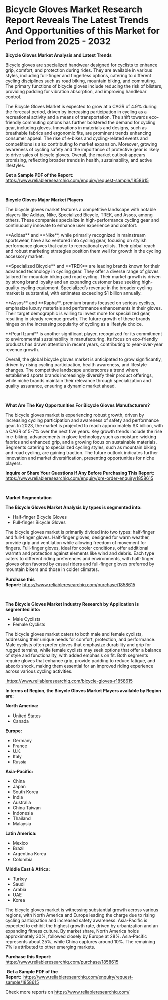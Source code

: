 <p><h1>Bicycle Gloves Market Research Report Reveals The Latest Trends And Opportunities of this Market for Period from 2025 - 2032</h1></p><p><strong>Bicycle Gloves Market Analysis and Latest Trends</strong></p>
<p><p>Bicycle gloves are specialized handwear designed for cyclists to enhance grip, comfort, and protection during rides. They are available in various styles, including full-finger and fingerless options, catering to different cycling disciplines such as road biking, mountain biking, and commuting. The primary functions of bicycle gloves include reducing the risk of blisters, providing padding for vibration absorption, and improving handlebar control.</p><p>The Bicycle Gloves Market is expected to grow at a CAGR of 4.9% during the forecast period, driven by increasing participation in cycling as a recreational activity and a means of transportation. The shift towards eco-friendly commuting options has further bolstered the demand for cycling gear, including gloves. Innovations in materials and designs, such as breathable fabrics and ergonomic fits, are prominent trends enhancing consumer appeal. The rise of e-bikes and cycling-related events and competitions is also contributing to market expansion. Moreover, growing awareness of cycling safety and the importance of protective gear is likely to drive sales of bicycle gloves. Overall, the market outlook appears promising, reflecting broader trends in health, sustainability, and active lifestyles.</p></p>
<p><strong>Get a Sample PDF of the Report:&nbsp;</strong> <a href="https://www.reliableresearchiq.com/enquiry/request-sample/1858615?utm_campaign=2758&utm_medium=2&utm_source=Github&utm_content=ia&utm_term=04042025&utm_id=bicycle-gloves">https://www.reliableresearchiq.com/enquiry/request-sample/1858615</a></p>
<p>&nbsp;</p>
<p><strong>Bicycle Gloves Major Market Players</strong></p>
<p><p>The bicycle gloves market features a competitive landscape with notable players like Adidas, Nike, Specialized Bicycle, TREK, and Assos, among others. These companies specialize in high-performance cycling gear and continuously innovate to enhance user experience and comfort.</p><p>**Adidas** and **Nike**, while primarily recognized in mainstream sportswear, have also ventured into cycling gear, focusing on stylish performance gloves that cater to recreational cyclists. Their global reach and robust marketing strategies position them well for growth in the cycling accessory market.</p><p>**Specialized Bicycle** and **TREK** are leading brands known for their advanced technology in cycling gear. They offer a diverse range of gloves tailored for mountain biking and road cycling. Their market growth is driven by strong brand loyalty and an expanding customer base seeking high-quality cycling equipment. Specialized’s revenue in the broader cycling market is substantial, with estimates exceeding $1 billion annually.</p><p>**Assos** and **Rapha**, premium brands focused on serious cyclists, emphasize luxury materials and performance enhancements in their gloves. Their target demographic is willing to invest more for specialized gear, resulting in steady revenue growth. The future growth of these brands hinges on the increasing popularity of cycling as a lifestyle choice.</p><p>**Pearl Izumi** is another significant player, recognized for its commitment to environmental sustainability in manufacturing. Its focus on eco-friendly products has drawn attention in recent years, contributing to year-over-year revenue growth.</p><p>Overall, the global bicycle gloves market is anticipated to grow significantly, driven by rising cycling participation, health awareness, and lifestyle changes. The competitive landscape underscores a trend where established sports brands increasingly diversify their product offerings, while niche brands maintain their relevance through specialization and quality assurance, ensuring a dynamic market ahead.</p></p>
<p>&nbsp;</p>
<p><strong>What Are The Key Opportunities For Bicycle Gloves Manufacturers?</strong></p>
<p><p>The bicycle gloves market is experiencing robust growth, driven by increasing cycling participation and awareness of safety and performance gear. In 2023, the market is projected to reach approximately $X billion, with a CAGR of 5-7% over the next five years. Key growth trends include the rise in e-biking, advancements in glove technology such as moisture-wicking fabrics and enhanced grip, and a growing focus on sustainable materials. Segments catering to specialized cycling styles, such as mountain biking and road cycling, are gaining traction. The future outlook indicates further innovation and market diversification, presenting opportunities for niche players.</p></p>
<p><strong>Inquire or Share Your Questions If Any Before Purchasing This Report:</strong> <a href="https://www.reliableresearchiq.com/enquiry/pre-order-enquiry/1858615?utm_campaign=2758&utm_medium=2&utm_source=Github&utm_content=ia&utm_term=04042025&utm_id=bicycle-gloves">https://www.reliableresearchiq.com/enquiry/pre-order-enquiry/1858615</a></p>
<p>&nbsp;</p>
<p><strong>Market Segmentation</strong></p>
<p><strong>The Bicycle Gloves Market Analysis by types is segmented into:</strong></p>
<p><ul><li>Half-finger Bicycle Gloves</li><li>Full-finger Bicycle Gloves</li></ul></p>
<p><p>The bicycle gloves market is primarily divided into two types: half-finger and full-finger gloves. Half-finger gloves, designed for warm weather, provide grip and ventilation while allowing freedom of movement for fingers. Full-finger gloves, ideal for cooler conditions, offer additional warmth and protection against elements like wind and debris. Each type caters to different riding preferences and environments, with half-finger gloves often favored by casual riders and full-finger gloves preferred by mountain bikers and those in colder climates.</p></p>
<p><strong>Purchase this Report:&nbsp;</strong><a href="https://www.reliableresearchiq.com/purchase/1858615?utm_campaign=2758&utm_medium=2&utm_source=Github&utm_content=ia&utm_term=04042025&utm_id=bicycle-gloves">https://www.reliableresearchiq.com/purchase/1858615</a></p>
<p>&nbsp;</p>
<p><strong>The Bicycle Gloves Market Industry Research by Application is segmented into:</strong></p>
<p><ul><li>Male Cyclists</li><li>Female Cyclists</li></ul></p>
<p><p>The bicycle gloves market caters to both male and female cyclists, addressing their unique needs for comfort, protection, and performance. Male cyclists often prefer gloves that emphasize durability and grip for rugged terrains, while female cyclists may seek options that offer a balance of style and functionality, with added emphasis on fit. Both segments require gloves that enhance grip, provide padding to reduce fatigue, and absorb shock, making them essential for an improved riding experience across various cycling activities.</p></p>
<p><a href="https://www.reliableresearchiq.com/bicycle-gloves-r1858615?utm_campaign=2758&utm_medium=2&utm_source=Github&utm_content=ia&utm_term=04042025&utm_id=bicycle-gloves">&nbsp;https://www.reliableresearchiq.com/bicycle-gloves-r1858615</a></p>
<p><strong>In terms of Region, the Bicycle Gloves Market Players available by Region are:</strong></p>
<p>
    <p> <strong> North America: </strong>
        <ul>
            <li>United States</li>
            <li>Canada</li>
        </ul>
        </p> 
    <p> <strong> Europe: </strong>
        <ul>
            <li>Germany</li>
            <li>France</li>
            <li>U.K.</li>
            <li>Italy</li>
            <li>Russia</li>
        </ul>
        </p> 
    <p> <strong> Asia-Pacific: </strong>
        <ul>
            <li>China</li>
            <li>Japan</li>
            <li>South Korea</li>
            <li>India</li>
            <li>Australia</li>
            <li>China Taiwan</li>
            <li>Indonesia</li>
            <li>Thailand</li>
            <li>Malaysia</li>
        </ul>
        </p> 
    <p> <strong> Latin America: </strong>
        <ul>
            <li>Mexico</li>
            <li>Brazil</li>
            <li>Argentina Korea</li>
            <li>Colombia</li>
        </ul>
        </p> 
    <p> <strong> Middle East & Africa: </strong>
        <ul>
            <li>Turkey</li>
            <li>Saudi</li>
            <li>Arabia</li>
            <li>UAE</li>
            <li>Korea</li>
        </ul>
    </p>
    </p>
<p><p>The bicycle gloves market is witnessing substantial growth across various regions, with North America and Europe leading the charge due to rising cycling participation and increased safety awareness. Asia-Pacific is expected to exhibit the highest growth rate, driven by urbanization and an expanding fitness culture. By market share, North America holds approximately 30%, followed closely by Europe at 28%. Asia-Pacific represents about 25%, while China captures around 10%. The remaining 7% is attributed to other emerging markets.</p></p>
<p><strong>Purchase this Report: </strong><a href="https://www.reliableresearchiq.com/purchase/1858615?utm_campaign=2758&utm_medium=2&utm_source=Github&utm_content=ia&utm_term=04042025&utm_id=bicycle-gloves">https://www.reliableresearchiq.com/purchase/1858615</a></p>
<p>&nbsp;<strong>Get a Sample PDF of the Report:&nbsp;&nbsp;</strong><a href="https://www.reliableresearchiq.com/enquiry/request-sample/1858615?utm_campaign=2758&utm_medium=2&utm_source=Github&utm_content=ia&utm_term=04042025&utm_id=bicycle-gloves">https://www.reliableresearchiq.com/enquiry/request-sample/1858615</a></p>
<p><strong></strong></p>
<p>Check more reports on <a href="https://www.reliableresearchiq.com/?utm_campaign=2758&utm_medium=2&utm_source=Github&utm_content=ia&utm_term=04042025&utm_id=bicycle-gloves">https://www.reliableresearchiq.com/</a></p>